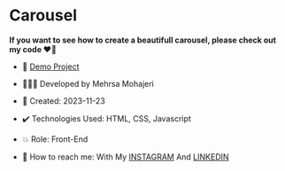 # Carousel

**If you want to see how to create a beautifull carousel, please check out my code ♥️👀**



- 🔗 [Demo Project](https://mehrsa-mohajeri-developer.github.io/Carousel/)
  
- 👩🏻‍💻 Developed by Mehrsa Mohajeri

- 📆 Created: 2023-11-23

- ✔️ Technologies Used: HTML, CSS, Javascript

- 💥 Role: Front-End

- 📲 How to reach me: With My [INSTAGRAM](https://www.instagram.com/mehrsa_mohajeri_developer) And [LINKEDIN](https://www.linkedin.com/in/mehrsa-mohajeri-developer)
  
